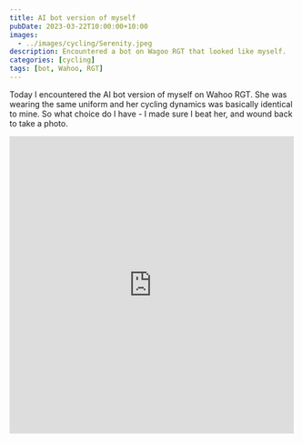 ```yaml
---
title: AI bot version of myself
pubDate: 2023-03-22T10:00:00+10:00
images:
  - ../images/cycling/Serenity.jpeg
description: Encountered a bot on Wagoo RGT that looked like myself.
categories: [cycling]
tags: [bot, Wahoo, RGT]
---
```


Today I encountered the AI bot version of myself on Wahoo RGT. She was wearing the same uniform and her cycling dynamics was basically identical to mine. So what choice do I have - I made sure I beat her, and wound back to take a photo.

<iframe src="https://www.facebook.com/plugins/post.php?href=https%3A%2F%2Fwww.facebook.com%2Fchris1.tham%2Fposts%2Fpfbid08fJPK5PSTrHPjRLp8Km9mXHRopVb846NUi1SSzJvSiWG2A1zJvf5qh4ccvSThb2Xl&show_text=true&width=500" width="500" height="523" style="border:none;overflow:hidden" scrolling="no" frameborder="0" allowfullscreen="true" allow="autoplay; clipboard-write; encrypted-media; picture-in-picture; web-share"></iframe>
